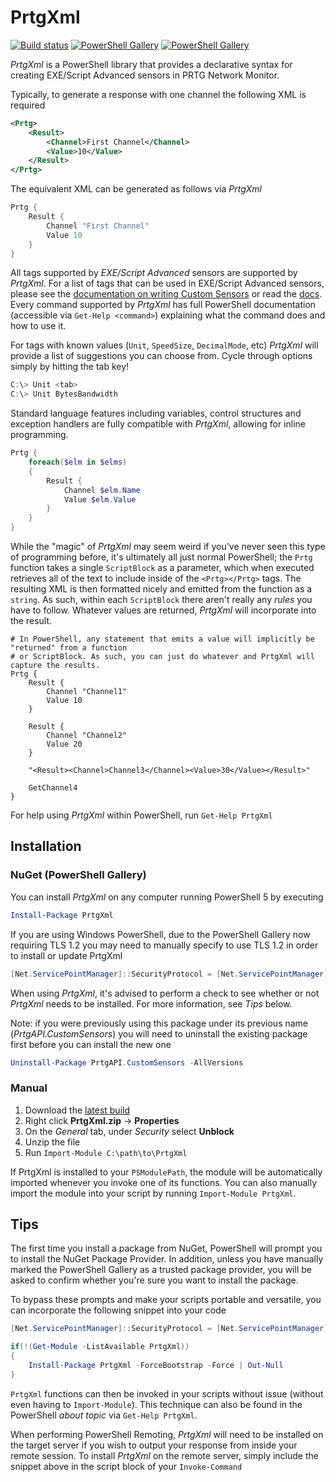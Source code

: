 # PrtgXml

[![Build status](https://img.shields.io/appveyor/ci/lordmilko/prtgxml.svg)](https://ci.appveyor.com/project/lordmilko/prtgxml)
[![PowerShell Gallery](https://img.shields.io/powershellgallery/v/PrtgXml?label=psgallery)](https://www.powershellgallery.com/packages/PrtgXml)
[![PowerShell Gallery](https://img.shields.io/powershellgallery/dt/PrtgXml)](https://www.powershellgallery.com/packages/PrtgXml)

*PrtgXml* is a PowerShell library that provides a declarative syntax for creating EXE/Script Advanced sensors in PRTG Network Monitor.

Typically, to generate a response with one channel the following XML is required

```xml
<Prtg>
    <Result>
        <Channel>First Channel</Channel>
        <Value>10</Value>
    </Result>
</Prtg>
```
The equivalent XML can be generated as follows via *PrtgXml*
```powershell
Prtg {
    Result {
        Channel "First Channel"
        Value 10
    }
}
```

All tags supported by *EXE/Script Advanced* sensors are supported by *PrtgXml*. For a list of tags that can be used in EXE/Script Advanced sensors, please see the [documentation on writing Custom Sensors](https://www.paessler.com/manuals/prtg/custom_sensors#advanced_sensors) or read the [docs](https://github.com/lordmilko/PrtgXml/tree/master/docs). Every command supported by *PrtgXml* has full PowerShell documentation (accessible via `Get-Help <command>`) explaining what the command does and how to use it.

For tags with known values (`Unit`, `SpeedSize`, `DecimalMode`, etc) *PrtgXml* will provide a list of suggestions you can choose from. Cycle through options simply by hitting the tab key!

```powershell
C:\> Unit <tab>
C:\> Unit BytesBandwidth
```

Standard language features including variables, control structures and exception handlers are fully compatible with *PrtgXml*, allowing for inline programming.

```powershell
Prtg {
    foreach($elm in $elms)
    {
        Result {
            Channel $elm.Name
            Value $elm.Value
        }
    }
}
```

While the "magic" of *PrtgXml* may seem weird if you've never seen this type of programming before, it's ultimately all just normal PowerShell; the `Prtg` function takes a single `ScriptBlock` as a parameter, which when executed retrieves all of the text to include inside of the `<Prtg></Prtg>` tags. The resulting XML is then formatted nicely and emitted from the function as a `string`. As such, within each `ScriptBlock` there aren't really any *rules* you have to follow. Whatever values are returned, *PrtgXml* will incorporate into the result.

```
# In PowerShell, any statement that emits a value will implicitly be "returned" from a function
# or ScriptBlock. As such, you can just do whatever and PrtgXml will capture the results.
Prtg {
    Result {
        Channel "Channel1"
        Value 10
    }
    
    Result {
        Channel "Channel2"
        Value 20
    }
    
    "<Result><Channel>Channel3</Channel><Value>30</Value></Result>"
    
    GetChannel4
}
```

For help using *PrtgXml* within PowerShell, run `Get-Help PrtgXml`

## Installation

### NuGet (PowerShell Gallery)

You can install *PrtgXml* on any computer running PowerShell 5 by executing

```powershell
Install-Package PrtgXml
```

If you are using Windows PowerShell, due to the PowerShell Gallery now requiring TLS 1.2 you may need to manually specify to use TLS 1.2 in order to install or update PrtgXml

```powershell
[Net.ServicePointManager]::SecurityProtocol = [Net.ServicePointManager]::SecurityProtocol -bor [Net.SecurityProtocolType]::Tls12
```

When using *PrtgXml*, it's advised to perform a check to see whether or not *PrtgXml* needs to be installed. For more information, see *Tips* below.

Note: if you were previously using this package under its previous name (*PrtgAPI.CustomSensors*) you will need to uninstall the existing package first before you can install the new one

```powershell
Uninstall-Package PrtgAPI.CustomSensors -AllVersions
```

### Manual

1. Download the [latest build](https://ci.appveyor.com/api/projects/lordmilko/prtgxml/artifacts/PrtgXml.zip)
2. Right click **PrtgXml.zip** -> **Properties**
3. On the *General* tab, under *Security* select **Unblock**
4. Unzip the file
5. Run `Import-Module C:\path\to\PrtgXml`

If PrtgXml is installed to your `PSModulePath`, the module will be automatically imported whenever you invoke one of its functions. You can also manually import the module into your script by running `Import-Module PrtgXml`.

## Tips

The first time you install a package from NuGet, PowerShell will prompt you to install the NuGet Package Provider. In addition, unless you have manually marked the PowerShell Gallery as a trusted package provider, you will be asked to confirm whether you're sure you want to install the package.

To bypass these prompts and make your scripts portable and versatile, you can incorporate the following snippet into your code

```powershell
[Net.ServicePointManager]::SecurityProtocol = [Net.ServicePointManager]::SecurityProtocol -bor [Net.SecurityProtocolType]::Tls12

if(!(Get-Module -ListAvailable PrtgXml))
{
    Install-Package PrtgXml -ForceBootstrap -Force | Out-Null
}
```

`PrtgXml` functions can then be invoked in your scripts without issue (without even having to `Import-Module`). This technique can also be found in the PowerShell *about topic* via `Get-Help PrtgXml`.

When performing PowerShell Remoting, *PrtgXml* will need to be installed on the target server if you wish to output your response from inside your remote session. To install *PrtgXml* on the remote server, simply include the snippet above in the script block of your `Invoke-Command`
